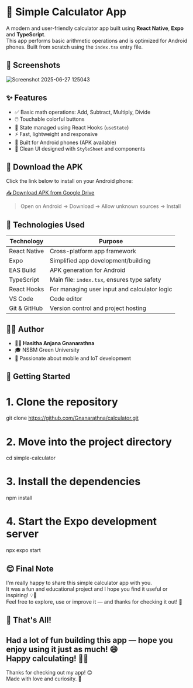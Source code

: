 # 🔢 Simple Calculator App

A modern and user-friendly calculator app built using **React Native**, **Expo** and **TypeScript**.  
This app performs basic arithmetic operations and is optimized for Android phones. Built from scratch using the `index.tsx` entry file.


## 📸 Screenshots

![Screenshot 2025-06-27 125043](https://github.com/user-attachments/assets/e704050e-2692-464c-bd83-9e78b4e253f7)


## ✨ Features

- ✅ Basic math operations: Add, Subtract, Multiply, Divide
- 🖱️ Touchable colorful buttons
- 🧠 State managed using React Hooks (`useState`)
- ⚡ Fast, lightweight and responsive
- 📱 Built for Android phones (APK available)
- 🎨 Clean UI designed with `StyleSheet` and components


## 📲 Download the APK

Click the link below to install on your Android phone:

[📥 Download APK from Google Drive](https://drive.google.com/file/d/1fNuY-70lBc-j4gWQcUkuta4rrMtUq6pS/view?usp=sharing)

> Open on Android → Download → Allow unknown sources → Install


## 🧰 Technologies Used

| Technology             | Purpose                                          |
|------------------------|--------------------------------------------------|
| React Native           | Cross-platform app framework                     |
| Expo                   | Simplified app development/building              |
| EAS Build              | APK generation for Android                       |
| TypeScript             | Main file: `index.tsx`, ensures type safety      |
| React Hooks            | For managing user input and calculator logic     |
| VS Code                | Code editor                                      |
| Git & GitHub           | Version control and project hosting              |


## 🧑‍💻 Author

- 👨‍💻 **Hasitha Anjana Gnanarathna**
- 🎓 NSBM Green University
- 💬 Passionate about mobile and IoT development


## 🚀 Getting Started

# 1. Clone the repository
git clone https://github.com/Gnanarathna/calculator.git

# 2. Move into the project directory
cd simple-calculator

# 3. Install the dependencies
npm install

# 4. Start the Expo development server
npx expo start


## 😊 Final Note

I'm really happy to share this simple calculator app with you.  
It was a fun and educational project and I hope you find it useful or inspiring! 💡📱  
Feel free to explore, use or improve it — and thanks for checking it out! 🙌


## 🎊 That's All!

Had a lot of fun building this app — hope you enjoy using it just as much! 😄  
Happy calculating! 🧮✨
---
Thanks for checking out my app! 😊  
Made with love and curiosity. 💙
